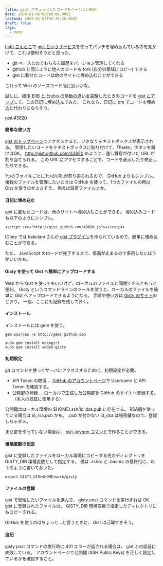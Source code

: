 ```yaml
---
title: gist でちょっとしたコードをバージョン管理
date: 2009-01-06T00:00:00.000Z
lastmod: 2009-01-07T03:35:36.000Z
draft: false
tags:
  - memo
---
```


[hsbt さんとこ](http://www.hsbt.org/diary/20090105.html#p02)で [gist というサービス](http://gist.github.com/)を使ってパッチを埋め込んでいるのを見かけて、これは便利そうだと思った。

- git ベースなのでもちろん履歴をバージョン管理してくれる
- github と同じように他人のコードも fork (自分の領域にコピー) できる
- gist に載せたコードは他のサイトに埋め込むことができる

これって Wiki のソースコード版に近いかな。

試しに、[標準 ERB と Erubis の挙動の違いを実験](/posts/20081123/p01)したときのコードを [gist にアップ](http://gist.github.com/43820)して、この日記に埋め込んでみた。 これなら、日記に pre でコードを埋め込む代わりになりそう。

[gist:43820](http://gist.github.com/43820)

#### 簡単な使い方

[gist のトップページ](http://gist.github.com/)にアクセスすると、いきなりテキストボックスが表示される。 管理したいコードをテキストボックスに貼り付けて、「Paste」ボタンを置けばOK。 <http://gist.github.com/43820> のように、通し番号が付いた URL が割り当てられる。 この URL にアクセスすることで、コードを表示したり修正したりできる。

1つのファイルごとに1つのURLが割り振られるので、 GitHub よりもシンプル。 複数のファイルを管理したいときは GitHub を使って、1つのファイルの時は Gist を使うのがよさそう。 例えば設定ファイルとか。

#### 日記に埋め込む

gist に載せたコードは、他のサイトへ埋め込むことができる。 埋め込みコードも以下のようにシンプル。

```
<script src="http://gist.github.com/43820.js"></script>
```

tDiary では kakutani さんが [gist プラグイン](http://coderepos.org/share/browser/platform/tdiary/plugin/gist.rb)を作られているので、簡単に埋め込むことができる。

ただ、 JavaScript のロードが完了するまで、描画が止まるので多用しないほうがいいかも。

#### Gisty を使って Gist へ簡単にアップロードする

Web から Gist を使ってもいいけど、ローカルのファイルと同期できるともっと便利。 Gisty というコマンドラインのツールを使うと、ローカルのファイルを簡単に Gist へアップロードできるようになる。 手順や使い方は [Gisty のサイト](http://d.hatena.ne.jp/swdyh/20081207/1228655198)のとおり。 一応、ここにも記録を残しておく。

#### インストール

インストールには gem を使う。

```
gem sources -a http://gems.github.com

sudo gem install nokogiri
sudo gem install swdyh-gisty
```

#### 初期設定

git コマンドを使ってサーバにアクセスするために、初期設定が必要。

- API Token の取得 … [GitHub のアカウントページ](https://github.com/account)で Username と API Token を確認する。
- 公開鍵の登録 … ローカルで生成した公開鍵を GitHub のサイトへ登録する。（本人の認証に使用する）

公開鍵はローカル環境の $HOME/.ssh/id_dsa.pub に存在する。 RSA鍵を使っている場合は id_rsa.pub かも。 .pub が付かない id_dsa は秘密鍵なので、登録しちゃダメ。

まだ鍵を作っていない場合は、 [ssh-keygen コマンド](/posts/20040107/p01)で作ることができる。

#### 環境変数の設定

gist に登録したファイルをローカル環境にコピーする先のディレクトリを GISTY_DIR 環境変数として指定する。 僕は .zshrc と .bashrc の最終行に、以下のように書いておいた。

```
export GISTY_DIR=$HOME/work/gisty
```

#### ファイルの登録

gist で管理したいファイルを選んで、 gisty post コマンドを実行すれば OK. gist に登録されたファイルは、 GISTY_DIR 環境変数で指定したディレクトリにもコピーされる。

GitHub を使うのはちょっと…と言うときに、 Gist は活躍できそう。

#### 追記

gisty post コマンドの実行時に 401 エラーが返される場合は、 gist との認証に失敗している。 アカウントページで公開鍵 (SSH Public Keys) を正しく設定しているかを確認すること。
